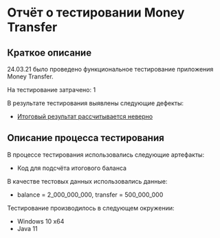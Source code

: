# Отчёт о тестировании Money Transfer

## Краткое описание

24.03.21 было проведено функциональное тестирование приложения Money Transfer.

На тестирование затрачено: 1

В результате тестирования выявлены следующие дефекты:
* [Итоговый результат рассчитывается неверно](https://github.com/anfimova/1.2.MoneyTransfer/issues/1)

## Описание процесса тестирования

В процессе тестирования использовались следующие артефакты:
* Код для подсчёта итогового баланса

В качестве тестовых данных использовались данные:
* balance = 2_000_000_000, transfer = 500_000_000

Тестирование производилось в следующем окружении:
* Windows 10 x64
* Java 11